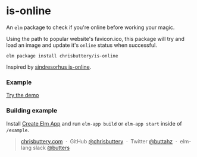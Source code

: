 # is-online

An `elm` package to check if you're online before working your magic.

Using the path to popular website's favicon.ico, this package will try and load an image and update it's `online` status when successful.

```shell
elm package install chrisbuttery/is-online
```

Inspired by [sindresorhus is-online](https://github.com/sindresorhus/is-online).

### Example

[Try the demo](http://chrisbuttery.github.io/is-online/example/dist/index.html)

### Building example

Install [Create Elm App](https://github.com/halfzebra/create-elm-app) and run `elm-app build` or `elm-app start` inside of `/example`.

> [chrisbuttery.com](http://chrisbuttery.com) &nbsp;&middot;&nbsp;
> GitHub [@chrisbuttery](https://github.com/chrisbuttery) &nbsp;&middot;&nbsp;
> Twitter [@buttahz](https://twitter.com/buttahz) &nbsp;&middot;&nbsp;
> elm-lang slack [@butters](http://elmlang.herokuapp.com/)
